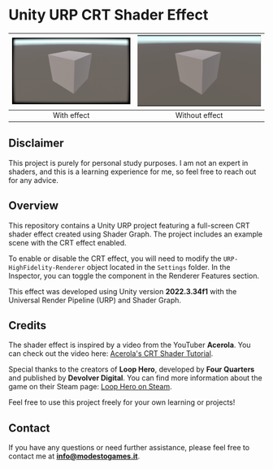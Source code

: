 # Unity URP CRT Shader Effect

| ![With effect](./FX.png) | ![Without effect](./NoFX.png) |
|:------------------------:|:----------------------------:|
| With effect             | Without effect               |

## Disclaimer
This project is purely for personal study purposes. I am not an expert in shaders, and this is a learning experience for me, so feel free to reach out for any advice.

## Overview
This repository contains a Unity URP project featuring a full-screen CRT shader effect created using Shader Graph. The project includes an example scene with the CRT effect enabled. 

To enable or disable the CRT effect, you will need to modify the `URP-HighFidelity-Renderer` object located in the `Settings` folder. In the Inspector, you can toggle the component in the Renderer Features section.

This effect was developed using Unity version **2022.3.34f1** with the Universal Render Pipeline (URP) and Shader Graph.


## Credits
The shader effect is inspired by a video from the YouTuber **Acerola**. You can check out the video here: [Acerola's CRT Shader Tutorial](https://www.youtube.com/watch?v=aWdySZ0BtJs).

Special thanks to the creators of **Loop Hero**, developed by **Four Quarters** and published by **Devolver Digital**. You can find more information about the game on their Steam page: [Loop Hero on Steam](https://store.steampowered.com/app/1282730/Loop_Hero/).

Feel free to use this project freely for your own learning or projects!

## Contact
If you have any questions or need further assistance, please feel free to contact me at **info@modestogames.it**.

